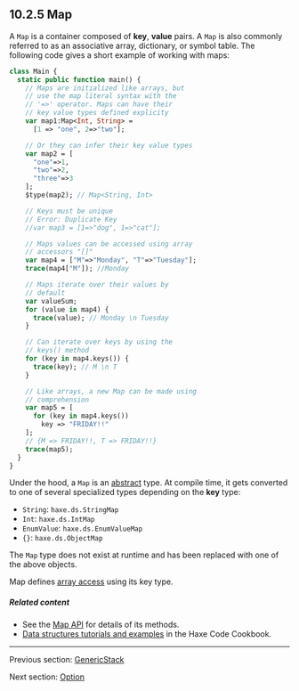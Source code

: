 ## 10.2.5 Map

A `Map` is a container composed of **key**, **value** pairs.  A `Map` is also commonly referred to as an associative array, dictionary, or symbol table. The following code gives a short example of working with maps:

```haxe
class Main {
  static public function main() {
    // Maps are initialized like arrays, but
    // use the map literal syntax with the
    // '=>' operator. Maps can have their
    // key value types defined explicity
    var map1:Map<Int, String> =
      [1 => "one", 2=>"two"];

    // Or they can infer their key value types
    var map2 = [
      "one"=>1,
      "two"=>2,
      "three"=>3
    ];
    $type(map2); // Map<String, Int>

    // Keys must be unique
    // Error: Duplicate Key
    //var map3 = [1=>"dog", 1=>"cat"];

    // Maps values can be accessed using array
    // accessors "[]"
    var map4 = ["M"=>"Monday", "T"=>"Tuesday"];
    trace(map4["M"]); //Monday

    // Maps iterate over their values by
    // default
    var valueSum;
    for (value in map4) {
      trace(value); // Monday \n Tuesday
    }

    // Can iterate over keys by using the
    // keys() method
    for (key in map4.keys()) {
      trace(key); // M \n T
    }

    // Like arrays, a new Map can be made using
    // comprehension
    var map5 = [
      for (key in map4.keys())
        key => "FRIDAY!!"
    ];
    // {M => FRIDAY!!, T => FRIDAY!!}
    trace(map5);
  }
}


```

Under the hood, a `Map` is an [abstract](types-abstract.md) type. At compile time, it gets converted to one of several specialized types depending on the **key** type:

* `String`: `haxe.ds.StringMap`
* `Int`: `haxe.ds.IntMap`
* `EnumValue`: `haxe.ds.EnumValueMap`
* `{}`: `haxe.ds.ObjectMap`

The `Map` type does not exist at runtime and has been replaced with one of the above objects. 

Map defines [array access](types-abstract-array-access.md) using its key type.

##### Related content

* See the [Map API](http://api.haxe.org/Map.html) for details of its methods.
* [Data structures tutorials and examples](http://code.haxe.org/category/data-structures/) in the Haxe Code Cookbook.

---

Previous section: [GenericStack](std-GenericStack.md)

Next section: [Option](std-Option.md)